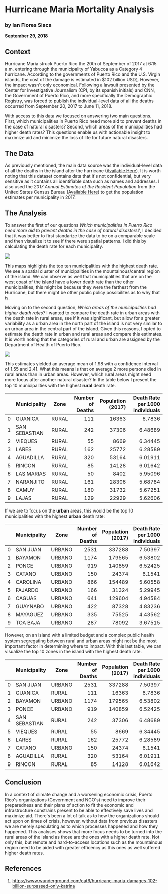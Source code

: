 
# Hurricane Maria Mortality Analysis
### by Ian Flores Siaca
**September 29, 2018**

## Context

Hurricane Maria struck Puerto Rico the 20th of September of 2017 at 6:15 a.m. entering through the municipality of Yabucoa as a Category 4 hurricane. According to the governments of Puerto Rico and the U.S. Virgin islands, the cost of the damage is estimated in $102 billion USD[1](https://www.wunderground.com/cat6/hurricane-maria-damages-102-billion-surpassed-only-katrina). However, the impact wasn't only economical. Following a lawsuit presented by the Center for Investigative Journalism (CPI, by its spanish initials) and CNN, the Government of Puerto Rico, and more specifically the Demographic Registry, was forced to publish the individual-level data of all the deaths occurred from September 20, 2017 to June 11, 2018. 

With access to this data we focused on answering two main questions. First, which municipalities in Puerto Rico need more aid to prevent deaths in the case of natural disasters? Second, which areas of the municipalities had higher death rates? This questions enable us with actionable insight to maximize aid and minimize the loss of life for future natural disasters.

## The Data

As previously mentioned, the main data source was the individual-level data of all the deaths in the island after the hurricane 
([Available Here](https://www.dropbox.com/s/k4wrb1ztwu0fwxh/Base%20de%20Datos%20Mortalidad%20en%20PR%20de%20septiembre%2018%20de%202017%20a%2011%20de%20junio%20de%202018%20entregada%20por%20Gobierno%20de%20PR%20al%20CPI.xls?dl=0)). It is worth noting that this dataset contains data that it's not confidential, but very sensitive as it contains all identifiable data such as names and addresses. 
I also used the *2017 Annual Estimates of the Resident Population* from the United States Census Bureau ([Available Here](https://factfinder.census.gov/bkmk/table/1.0/en/PEP/2017/PEPANNRES/0400000US72.05000)) to get the population estimates per municipality in 2017.

## The Analysis

To answer the first of our questions *Which municipalities in Puerto Rico need more aid to prevent deaths in the case of natural disasters?*, I decided that it was better to first standarize the data to be on a comparable scale and then visualize it to see if there were spatial patterns. I did this by calculating the death rate for each municipality. 

![](../analysis/figs/puerto_rico_death_choropleth.png)

This maps highlights the top ten municipalities with the highest death rate. We see a spatial cluster of municipalities in the mountainous/central region of the island. We can observe as well that municipalities that are on the west coast of the island have a lower death rate than the other municipalities, this might be because they were the farthest from the Hurricane, but there might be other public policy possibilites as to why that is. 

Moving on to the second question, *Which areas of the municipalities had higher death rates?* I wanted to compare the death rate in urban areas with the death rate in rural areas, see if it was significant, but allow for a greater variability as a urban area in the north part of the island is not very similar to an urban area in the central part of the island. Given this reasons, I opted to estimate the death rate in urban and rural areas and compare this estimates. It is worth noting that the categories of rural and urban are assigned by the Department of Health of Puerto Rico. 

![](../analysis/figs/difference_of_means.png)

This estimates yielded an average mean of 1.98 with a confidence interval of 1.55 and 2.41. What this means is that on average 2 more persons died in rural areas than in urban areas. However, which rural areas might need more focus after another natural disaster? In the table below I present the top 10 municipalities with the highest **rural** death rate. 

<table>
<thead>
<tr><th style="text-align: right;">  </th><th>Municipality  </th><th>Zone  </th><th style="text-align: right;">  Number of Deaths</th><th style="text-align: right;">  Population (2017)</th><th style="text-align: right;">  Death Rate per 1000 individuals</th></tr>
</thead>
<tbody>
<tr><td style="text-align: right;"> 0</td><td>GUANICA       </td><td>RURAL </td><td style="text-align: right;">               111</td><td style="text-align: right;">              16363</td><td style="text-align: right;">                          6.7836 </td></tr>
<tr><td style="text-align: right;"> 1</td><td>SAN SEBASTIAN </td><td>RURAL </td><td style="text-align: right;">               242</td><td style="text-align: right;">              37306</td><td style="text-align: right;">                          6.48689</td></tr>
<tr><td style="text-align: right;"> 2</td><td>VIEQUES       </td><td>RURAL </td><td style="text-align: right;">                55</td><td style="text-align: right;">               8669</td><td style="text-align: right;">                          6.34445</td></tr>
<tr><td style="text-align: right;"> 3</td><td>LARES         </td><td>RURAL </td><td style="text-align: right;">               162</td><td style="text-align: right;">              25772</td><td style="text-align: right;">                          6.28589</td></tr>
<tr><td style="text-align: right;"> 4</td><td>AGUADILLA     </td><td>RURAL </td><td style="text-align: right;">               320</td><td style="text-align: right;">              53164</td><td style="text-align: right;">                          6.01911</td></tr>
<tr><td style="text-align: right;"> 5</td><td>RINCON        </td><td>RURAL </td><td style="text-align: right;">                85</td><td style="text-align: right;">              14128</td><td style="text-align: right;">                          6.01642</td></tr>
<tr><td style="text-align: right;"> 6</td><td>LAS MARIAS    </td><td>RURAL </td><td style="text-align: right;">                50</td><td style="text-align: right;">               8402</td><td style="text-align: right;">                          5.95096</td></tr>
<tr><td style="text-align: right;"> 7</td><td>NARANJITO     </td><td>RURAL </td><td style="text-align: right;">               161</td><td style="text-align: right;">              28306</td><td style="text-align: right;">                          5.68784</td></tr>
<tr><td style="text-align: right;"> 8</td><td>CAMUY         </td><td>RURAL </td><td style="text-align: right;">               180</td><td style="text-align: right;">              31732</td><td style="text-align: right;">                          5.67251</td></tr>
<tr><td style="text-align: right;"> 9</td><td>LAJAS         </td><td>RURAL </td><td style="text-align: right;">               129</td><td style="text-align: right;">              22929</td><td style="text-align: right;">                          5.62606</td></tr>
</tbody>
</table>


If we are to focus on the **urban** areas, this would be the top 10 municipalities with the highest **urban** death rate:

<table>
<thead>
<tr><th style="text-align: right;">  </th><th>Municipality  </th><th>Zone  </th><th style="text-align: right;">  Number of Deaths</th><th style="text-align: right;">  Population (2017)</th><th style="text-align: right;">  Death Rate per 1000 individuals</th></tr>
</thead>
<tbody>
<tr><td style="text-align: right;"> 0</td><td>SAN JUAN      </td><td>URBANO</td><td style="text-align: right;">              2531</td><td style="text-align: right;">             337288</td><td style="text-align: right;">                          7.50397</td></tr>
<tr><td style="text-align: right;"> 1</td><td>BAYAMON       </td><td>URBANO</td><td style="text-align: right;">              1174</td><td style="text-align: right;">             179565</td><td style="text-align: right;">                          6.53802</td></tr>
<tr><td style="text-align: right;"> 2</td><td>PONCE         </td><td>URBANO</td><td style="text-align: right;">               919</td><td style="text-align: right;">             140859</td><td style="text-align: right;">                          6.52425</td></tr>
<tr><td style="text-align: right;"> 3</td><td>CATANO        </td><td>URBANO</td><td style="text-align: right;">               150</td><td style="text-align: right;">              24374</td><td style="text-align: right;">                          6.1541 </td></tr>
<tr><td style="text-align: right;"> 4</td><td>CAROLINA      </td><td>URBANO</td><td style="text-align: right;">               866</td><td style="text-align: right;">             154489</td><td style="text-align: right;">                          5.60558</td></tr>
<tr><td style="text-align: right;"> 5</td><td>FAJARDO       </td><td>URBANO</td><td style="text-align: right;">               166</td><td style="text-align: right;">              31324</td><td style="text-align: right;">                          5.29945</td></tr>
<tr><td style="text-align: right;"> 6</td><td>CAGUAS        </td><td>URBANO</td><td style="text-align: right;">               641</td><td style="text-align: right;">             129604</td><td style="text-align: right;">                          4.94584</td></tr>
<tr><td style="text-align: right;"> 7</td><td>GUAYNABO      </td><td>URBANO</td><td style="text-align: right;">               422</td><td style="text-align: right;">              87328</td><td style="text-align: right;">                          4.83236</td></tr>
<tr><td style="text-align: right;"> 8</td><td>MAYAGUEZ      </td><td>URBANO</td><td style="text-align: right;">               335</td><td style="text-align: right;">              75525</td><td style="text-align: right;">                          4.43562</td></tr>
<tr><td style="text-align: right;"> 9</td><td>TOA BAJA      </td><td>URBANO</td><td style="text-align: right;">               287</td><td style="text-align: right;">              78092</td><td style="text-align: right;">                          3.67515</td></tr>
</tbody>
</table>


However, on an island with a limited budget and a complex public health system segregating between rural and urban areas might not be the most important factor in determining where to impact. With this last table, we can visualize the top 10 zones in the island with the highest death rate.

<table>
<thead>
<tr><th style="text-align: right;">  </th><th>Municipality  </th><th>Zone  </th><th style="text-align: right;">  Number of Deaths</th><th style="text-align: right;">  Population (2017)</th><th style="text-align: right;">  Death Rate per 1000 individuals</th></tr>
</thead>
<tbody>
<tr><td style="text-align: right;"> 0</td><td>SAN JUAN      </td><td>URBANO</td><td style="text-align: right;">              2531</td><td style="text-align: right;">             337288</td><td style="text-align: right;">                          7.50397</td></tr>
<tr><td style="text-align: right;"> 1</td><td>GUANICA       </td><td>RURAL </td><td style="text-align: right;">               111</td><td style="text-align: right;">              16363</td><td style="text-align: right;">                          6.7836 </td></tr>
<tr><td style="text-align: right;"> 2</td><td>BAYAMON       </td><td>URBANO</td><td style="text-align: right;">              1174</td><td style="text-align: right;">             179565</td><td style="text-align: right;">                          6.53802</td></tr>
<tr><td style="text-align: right;"> 3</td><td>PONCE         </td><td>URBANO</td><td style="text-align: right;">               919</td><td style="text-align: right;">             140859</td><td style="text-align: right;">                          6.52425</td></tr>
<tr><td style="text-align: right;"> 4</td><td>SAN SEBASTIAN </td><td>RURAL </td><td style="text-align: right;">               242</td><td style="text-align: right;">              37306</td><td style="text-align: right;">                          6.48689</td></tr>
<tr><td style="text-align: right;"> 5</td><td>VIEQUES       </td><td>RURAL </td><td style="text-align: right;">                55</td><td style="text-align: right;">               8669</td><td style="text-align: right;">                          6.34445</td></tr>
<tr><td style="text-align: right;"> 6</td><td>LARES         </td><td>RURAL </td><td style="text-align: right;">               162</td><td style="text-align: right;">              25772</td><td style="text-align: right;">                          6.28589</td></tr>
<tr><td style="text-align: right;"> 7</td><td>CATANO        </td><td>URBANO</td><td style="text-align: right;">               150</td><td style="text-align: right;">              24374</td><td style="text-align: right;">                          6.1541 </td></tr>
<tr><td style="text-align: right;"> 8</td><td>AGUADILLA     </td><td>RURAL </td><td style="text-align: right;">               320</td><td style="text-align: right;">              53164</td><td style="text-align: right;">                          6.01911</td></tr>
<tr><td style="text-align: right;"> 9</td><td>RINCON        </td><td>RURAL </td><td style="text-align: right;">                85</td><td style="text-align: right;">              14128</td><td style="text-align: right;">                          6.01642</td></tr>
</tbody>
</table>


## Conclusion

In a context of climate change and a worsening economic crisis, Puerto Rico's organizations (Government and NGO's) need to improve their preparedness and their plans of action to fit the economic and infrastructure constrains present to be able to effectively save lives and maximize aid. There's been a lot of talk as to how the organizations should act upon on times of crisis, however, without data from previous disasters we are merely speculating as to which processes happened and how they happened. This analyses shows that more focus needs to be turned into the rural areas of the island as those are the ones with a higher death rate. Not only this, but remote and hard-to-access locations such as the mountainous region need to be aided with greater efficency as this ones as well suffered higher death rates. 

## References 

1. https://www.wunderground.com/cat6/hurricane-maria-damages-102-billion-surpassed-only-katrina
